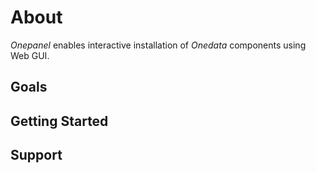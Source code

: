 About
=====

*Onepanel* enables interactive installation of *Onedata* components using Web GUI.

Goals
-----

Getting Started
---------------

Support
-------

